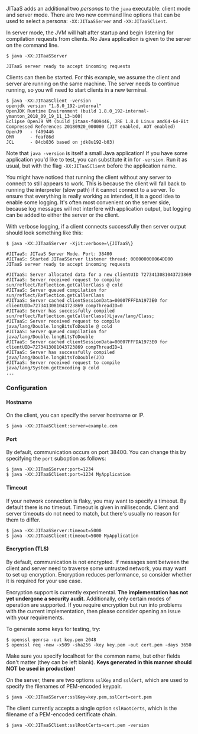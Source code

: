 <!--
Copyright (c) 2018, 2018 IBM Corp. and others

This program and the accompanying materials are made available under
the terms of the Eclipse Public License 2.0 which accompanies this
distribution and is available at https://www.eclipse.org/legal/epl-2.0/
or the Apache License, Version 2.0 which accompanies this distribution and
is available at https://www.apache.org/licenses/LICENSE-2.0.

This Source Code may also be made available under the following
Secondary Licenses when the conditions for such availability set
forth in the Eclipse Public License, v. 2.0 are satisfied: GNU
General Public License, version 2 with the GNU Classpath
Exception [1] and GNU General Public License, version 2 with the
OpenJDK Assembly Exception [2].

[1] https://www.gnu.org/software/classpath/license.html
[2] http://openjdk.java.net/legal/assembly-exception.html

SPDX-License-Identifier: EPL-2.0 OR Apache-2.0 OR GPL-2.0 WITH Classpath-exception-2.0 OR LicenseRef-GPL-2.0 WITH Assembly-exception
-->

JITaaS adds an additional two *personas* to the `java` executable: client mode and server mode. There are two new command line options that can be used to select a persona: `-XX:JITaaSServer` and `-XX:JITaaSClient`.

In server mode, the JVM will halt after startup and begin listening for compilation requests from clients. No Java application is given to the server on the command line.

```
$ java -XX:JITaaSServer

JITaaS server ready to accept incoming requests
```

Clients can then be started. For this example, we assume the client and server are running on the same machine. The server needs to continue running, so you will need to start clients in a new terminal.

```
$ java -XX:JITaaSClient -version
openjdk version "1.8.0_192-internal"
OpenJDK Runtime Environment (build 1.8.0_192-internal-ymanton_2018_09_19_11_13-b00)
Eclipse OpenJ9 VM (build jitaas-f409446, JRE 1.8.0 Linux amd64-64-Bit Compressed References 20180920_000000 (JIT enabled, AOT enabled)
OpenJ9   - f409446
OMR      - feaf86d
JCL      - 84cb836 based on jdk8u192-b03)
```
Note that `java -version` is itself a small Java application! If you have some application you'd like to test, you can substitute it in for `-version`. Run it as usual, but with the flag `-XX:JITaaSClient` before the application name.

You might have noticed that running the client without any server to connect to still appears to work. This is because the client will fall back to running the interpreter (slow path) if it cannot connect to a server. To ensure that everything is really working as intended, it is a good idea to enable some logging. It's often most convenient on the server side, because log messages will not interfere with application output, but logging can be added to either the server or the client.

With verbose logging, if a client connects successfully then server output should look something like this:
```
$ java -XX:JITaaSServer -Xjit:verbose=\{JITaaS\}

#JITaaS: JITaaS Server Mode. Port: 38400
#JITaaS: Started JITaaSServer listener thread: 000000000064DD00 
JITaaS server ready to accept incoming requests

#JITaaS: Server allocated data for a new clientUID 7273413081043723869
#JITaaS: Server received request to compile sun/reflect/Reflection.getCallerClass @ cold
#JITaaS: Server queued compilation for sun/reflect/Reflection.getCallerClass
#JITaaS: Server cached clientSessionData=00007FFFDA1973E0 for clientUID=7273413081043723869 compThreadID=0
#JITaaS: Server has successfully compiled sun/reflect/Reflection.getCallerClass()Ljava/lang/Class;
#JITaaS: Server received request to compile java/lang/Double.longBitsToDouble @ cold
#JITaaS: Server queued compilation for java/lang/Double.longBitsToDouble
#JITaaS: Server cached clientSessionData=00007FFFDA1973E0 for clientUID=7273413081043723869 compThreadID=1
#JITaaS: Server has successfully compiled java/lang/Double.longBitsToDouble(J)D
#JITaaS: Server received request to compile java/lang/System.getEncoding @ cold
...
```

### Configuration

#### Hostname
On the client, you can specify the server hostname or IP.
```
$ java -XX:JITaaSClient:server=example.com
```

#### Port
By default, communication occurs on port 38400. You can change this by specifying the `port` suboption as follows:
```
$ java -XX:JITaaSServer:port=1234
$ java -XX:JITaaSClient:port=1234 MyApplication
```

#### Timeout
If your network connection is flaky, you may want to specify a timeout. By default there is no timeout. Timeout is given in milliseconds. Client and server timeouts do not need to match, but there's usually no reason for them to differ.
```
$ java -XX:JITaaSServer:timeout=5000
$ java -XX:JITaaSClient:timeout=5000 MyApplication
```

#### Encryption (TLS)
By default, communication is not encrypted. If messages sent between the client and server need to traverse some untrusted network, you may want to set up encryption. Encryption reduces performance, so consider whether it is required for your use case.

Encryption support is currently experimental. **The implementation has not yet undergone a security audit.** Additionally, only certain modes of operation are supported. If you require encryption but run into problems with the current implementation, then please consider opening an issue with your requirements.

To generate some keys for testing, try:
```
$ openssl genrsa -out key.pem 2048
$ openssl req -new -x509 -sha256 -key key.pem -out cert.pem -days 3650
```
Make sure you specify localhost for the common name, but other fields don't matter (they can be left blank). **Keys generated in this manner should NOT be used in production!**

On the server, there are two options `sslKey` and `sslCert`, which are used to specify the filenames of PEM-encoded keypair.
```
$ java -XX:JITaaSServer:sslKey=key.pem,sslCert=cert.pem
```
The client currently accepts a single option `sslRootCerts`, which is the filename of a PEM-encoded certificate chain.
```
$ java -XX:JITaaSClient:sslRootCerts=cert.pem -version
```
